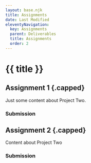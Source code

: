 ```yaml
---
layout: base.njk
title: Assignments
date: Last Modified
eleventyNavigation:
  key: Assignments
  parent: Deliverables
  title: Assignments
  order: 2
---
```


# {{ title }}

## Assignment 1 {.capped}

Just some content about Project Two.

### Submission

## Assignment 2 {.capped}

Content about Project Two

### Submission

